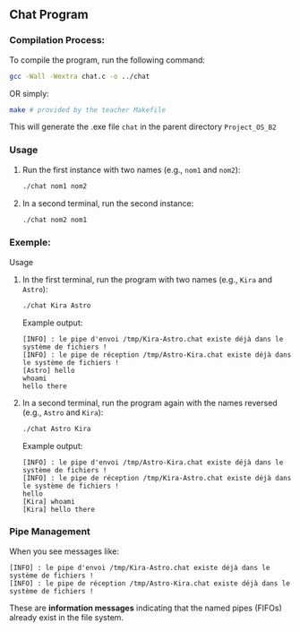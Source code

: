 ## Chat Program

### Compilation Process:

To compile the program, run the following command:

```bash
gcc -Wall -Wextra chat.c -o ../chat
```

OR simply:

```bash
make # provided by the teacher Makefile
```

This will generate the .exe file `chat` in the parent directory `Project_OS_B2`

### Usage

1. Run the first instance with two names (e.g., `nom1` and `nom2`):
   
   ```bash
   ./chat nom1 nom2
   ```

2. In a second terminal, run the second instance:
   
   ```bash
   ./chat nom2 nom1
   ```

### Exemple:

Usage

1. In the first terminal, run the program with two names (e.g., `Kira` and `Astro`):
   
   ```bash
   ./chat Kira Astro
   ```
   
   Example output:
   
   ```
   [INFO] : le pipe d'envoi /tmp/Kira-Astro.chat existe déjà dans le système de fichiers !
   [INFO] : le pipe de réception /tmp/Astro-Kira.chat existe déjà dans le système de fichiers !
   [Astro] hello
   whoami
   hello there
   ```

2. In a second terminal, run the program again with the names reversed (e.g., `Astro` and `Kira`):
   
   ```bash
   ./chat Astro Kira
   ```
   
   Example output:
   
   ```
   [INFO] : le pipe d'envoi /tmp/Astro-Kira.chat existe déjà dans le système de fichiers !
   [INFO] : le pipe de réception /tmp/Kira-Astro.chat existe déjà dans le système de fichiers !
   hello
   [Kira] whoami
   [Kira] hello there
   ```

### Pipe Management

When you see messages like:

```
[INFO] : le pipe d'envoi /tmp/Kira-Astro.chat existe déjà dans le système de fichiers !
[INFO] : le pipe de réception /tmp/Astro-Kira.chat existe déjà dans le système de fichiers !
```

These are **information messages** indicating that the named pipes (FIFOs) already exist in the file system.
